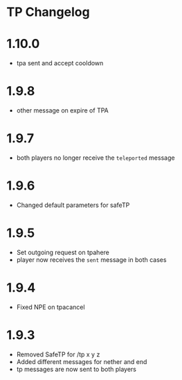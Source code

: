 # TP Changelog

# 1.10.0
- tpa sent and accept cooldown

# 1.9.8
- other message on expire of TPA

# 1.9.7
- both players no longer receive the `teleported` message

# 1.9.6
- Changed default parameters for safeTP

# 1.9.5
- Set outgoing request on tpahere
- player now receives the `sent` message in both cases

# 1.9.4
- Fixed NPE on tpacancel

# 1.9.3
- Removed SafeTP for /tp x y z
- Added different messages for nether and end
- tp messages are now sent to both players